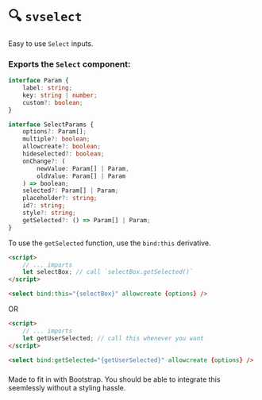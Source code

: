 # 🔍 `svselect`

Easy to use `Select` inputs.

### Exports the `Select` component:

```ts
interface Param {
	label: string;
	key: string | number;
	custom?: boolean;
}

interface SelectParams {
	options?: Param[];
	multiple?: boolean;
	allowcreate?: boolean;
	hideselected?: boolean;
	onChange?: (
		newValue: Param[] | Param,
		oldValue: Param[] | Param
	) => boolean;
	selected?: Param[] | Param;
	placeholder?: string;
	id?: string;
	style?: string;
	getSelected?: () => Param[] | Param;
}
```

To use the `getSelected` function, use the `bind:this` derivative.

```html
<script>
	// ... imports
	let selectBox; // call `selectBox.getSelected()`
</script>

<select bind:this="{selectBox}" allowcreate {options} />
```

OR

```html
<script>
	// ... imports
	let getUserSelected; // call this whenever you want
</script>

<select bind:getSelected="{getUserSelected}" allowcreate {options} />
```

###

Made to fit in with Bootstrap. You should be able to integrate this seemlessly
without a styling hassle.
